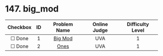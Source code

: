 # 147. big_mod


| Checkbox | ID | Problem Name|Online Judge|Difficulty Level|
|:---:|:---:|:---:|:---:|:---:|
|&#9744; Done|1|[Big Mod](https://uva.onlinejudge.org/index.php?option=onlinejudge&page=show_problem&problem=310)|UVA|1|
|&#9744; Done|2|[Ones](https://uva.onlinejudge.org/index.php?option=onlinejudge&page=show_problem&problem=1068)|UVA|1|
